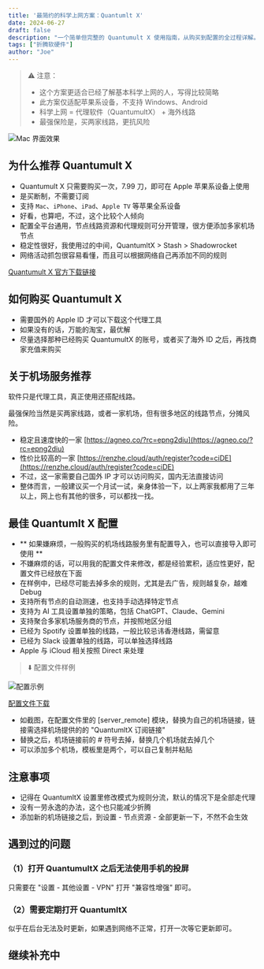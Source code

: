 ```yaml
---
title: '最简约的科学上网方案：Quantumlt X'
date: 2024-06-27
draft: false
description: "一个简单但完整的 Quantumult X 使用指南，从购买到配置的全过程详解。"
tags: ["折腾软硬件"]
author: "Joe"
---
```



> ⚠️ 注意：
> - 这个方案更适合已经了解基本科学上网的人，写得比较简略
> - 此方案仅适配苹果系设备，不支持 Windows、Android
> - 科学上网 = 代理软件（QuantumultX） + 海外线路
> - 最强保险是，买两家线路，更抗风险

![Mac 界面效果](/images/posts/quantumult-x-guide/image1.webp)

## 为什么推荐 Quantumult X

- Quantumult X 只需要购买一次，7.99 刀，即可在 Apple 苹果系设备上使用
- 是买断制，不需要订阅
- 支持 `Mac`、`iPhone`、`iPad`、`Apple TV` 等苹果全系设备
- 好看，也算吧，不过，这个比较个人倾向
- 配置全平台通用，节点线路资源和代理规则可分开管理，很方便添加多家机场节点
- 稳定性很好，我使用过的中间，QuantumltX > Stash > Shadowrocket
- 网络活动抓包很容易看懂，而且可以根据网络自己再添加不同的规则

[‎Quantumult X 官方下载链接](https://apps.apple.com/ca/app/quantumult-x/id1443988620)

## 如何购买 Quantumult X

- 需要国外的 Apple ID 才可以下载这个代理工具
- 如果没有的话，万能的淘宝，最优解
- 尽量选择那种已经购买 QuantumultX 的账号，或者买了海外 ID 之后，再找商家充值来购买

## 关于机场服务推荐

软件只是代理工具，真正使用还搭配线路。

最强保险当然是买两家线路，或者一家机场，但有很多地区的线路节点，分摊风险。

- 稳定且速度快的一家 [https://agneo.co/?rc=epng2diu](https://agneo.co/?rc=epng2diu)
- 性价比较高的一家 [https://renzhe.cloud/auth/register?code=ciDE](https://renzhe.cloud/auth/register?code=ciDE)
- 不过，这一家需要自己国外 IP 才可以访问购买，国内无法直接访问
- 整体而言，一般建议买一个月试一试，亲身体验一下，以上两家我都用了三年以上，网上也有其他的很多，可以都找一找。

## 最佳 Quantumlt X 配置

- ** 如果嫌麻烦，一般购买的机场线路服务里有配置导入，也可以直接导入即可使用 **
- 不嫌麻烦的话，可以用我的配置文件来修改，都是经验累积，适应性更好，配置文件已经放在下面
- 在样例中，已经尽可能去掉多余的规则，尤其是去广告，规则越复杂，越难 Debug
- 支持所有节点的自动测速，也支持手动选择特定节点
- 支持为 AI 工具设置单独的策略，包括 ChatGPT、Claude、Gemini
- 支持聚合多家机场服务商的节点，并按照地区分组
- 已经为 Spotify 设置单独的线路，一般比较忌讳香港线路，需留意
- 已经为 Slack 设置单独的线路，可以单独选择线路
- Apple 与 iCloud 相关按照 Direct 来处理

> ⬇️ 配置文件样例

![配置示例](/images/posts/quantumult-x-guide/image2.webp)

[配置文件下载](/conf/quantumult_20240722182237.conf)

- 如截图，在配置文件里的 [server_remote] 模块，替换为自己的机场链接，链接需选择机场提供的的 "QuantumltX 订阅链接"
- 替换之后，机场链接前的 # 符号去掉，替换几个机场就去掉几个
- 可以添加多个机场，模板里是两个，可以自己复制并粘贴

## 注意事项

- 记得在 QuantumltX 设置里修改模式为规则分流，默认的情况下是全部走代理
- 没有一劳永逸的办法，这个也只能减少折腾
- 添加新的机场链接之后，到设置 - 节点资源 - 全部更新一下，不然不会生效

## 遇到过的问题

### （1）打开 QuantumultX 之后无法使用手机的投屏

只需要在 "设置 - 其他设置 - VPN" 打开 "兼容性增强" 即可。

### （2）需要定期打开 QuantumltX

似乎在后台无法及时更新，如果遇到网络不正常，打开一次等它更新即可。

## 继续补充中